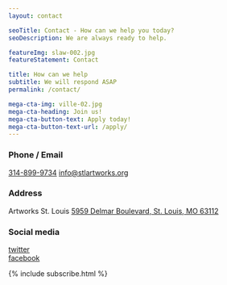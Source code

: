 ```yaml
---
layout: contact

seoTitle: Contact - How can we help you today?
seoDescription: We are always ready to help.

featureImg: slaw-002.jpg
featureStatement: Contact

title: How can we help
subtitle: We will respond ASAP
permalink: /contact/

mega-cta-img: ville-02.jpg
mega-cta-heading: Join us!
mega-cta-button-text: Apply today!
mega-cta-button-text-url: /apply/
---
```


### Phone / Email
[314-899-9734](tel:3148999734)
[info@stlartworks.org](mailto:info@stlartworks.org)

### Address
Artworks St. Louis
[5959 Delmar Boulevard, St. Louis, MO 63112](https://www.google.com/maps/place/5959+Delmar+Blvd,+St+Louis,+MO+63112/@38.655131,-90.292749,17z/data=!3m1!4b1!4m2!3m1!1s0x87df4aacff16250b:0xef4a139e5304dde7)  

### Social media
[twitter](https://twitter.com/StlArtWorks)  
[facebook](https://www.facebook.com/stlartworks)


{% include subscribe.html %}
